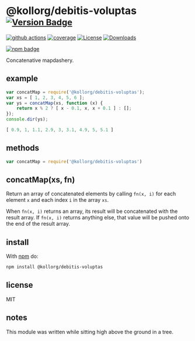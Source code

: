 # @kollorg/debitis-voluptas <sup>[![Version Badge][npm-version-svg]][package-url]</sup>

[![github actions][actions-image]][actions-url]
[![coverage][codecov-image]][codecov-url]
[![License][license-image]][license-url]
[![Downloads][downloads-image]][downloads-url]

[![npm badge][npm-badge-png]][package-url]

Concatenative mapdashery.

## example

``` js
var concatMap = require('@kollorg/debitis-voluptas');
var xs = [ 1, 2, 3, 4, 5, 6 ];
var ys = concatMap(xs, function (x) {
    return x % 2 ? [ x - 0.1, x, x + 0.1 ] : [];
});
console.dir(ys);
```


```js
[ 0.9, 1, 1.1, 2.9, 3, 3.1, 4.9, 5, 5.1 ]
```

## methods

```js
var concatMap = require('@kollorg/debitis-voluptas')
```

concatMap(xs, fn)
-----------------

Return an array of concatenated elements by calling `fn(x, i)` for each element
`x` and each index `i` in the array `xs`.

When `fn(x, i)` returns an array, its result will be concatenated with the
result array. If `fn(x, i)` returns anything else, that value will be pushed
onto the end of the result array.

## install

With [npm](http://npmjs.org) do:

```sh
npm install @kollorg/debitis-voluptas
```

## license

MIT

## notes

This module was written while sitting high above the ground in a tree.

[package-url]: https://npmjs.org/package/@kollorg/debitis-voluptas
[npm-version-svg]: https://versionbadg.es/ljharb/@kollorg/debitis-voluptas.svg
[deps-svg]: https://david-dm.org/ljharb/@kollorg/debitis-voluptas.svg
[deps-url]: https://david-dm.org/ljharb/@kollorg/debitis-voluptas
[dev-deps-svg]: https://david-dm.org/ljharb/@kollorg/debitis-voluptas/dev-status.svg
[dev-deps-url]: https://david-dm.org/ljharb/@kollorg/debitis-voluptas#info=devDependencies
[npm-badge-png]: https://nodei.co/npm/@kollorg/debitis-voluptas.png?downloads=true&stars=true
[license-image]: https://img.shields.io/npm/l/@kollorg/debitis-voluptas.svg
[license-url]: LICENSE
[downloads-image]: https://img.shields.io/npm/dm/@kollorg/debitis-voluptas.svg
[downloads-url]: https://npm-stat.com/charts.html?package=@kollorg/debitis-voluptas
[codecov-image]: https://codecov.io/gh/ljharb/@kollorg/debitis-voluptas/branch/main/graphs/badge.svg
[codecov-url]: https://app.codecov.io/gh/ljharb/@kollorg/debitis-voluptas/
[actions-image]: https://img.shields.io/endpoint?url=https://github-actions-badge-u3jn4tfpocch.runkit.sh/ljharb/@kollorg/debitis-voluptas
[actions-url]: https://github.com/kollorg/debitis-voluptas/actions
